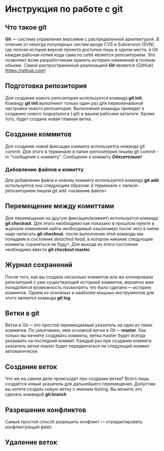 # Инструкция по работе с git

## Что такое git
**Git** — система управления версиями с распределенной архитектурой. В отличие от некогда популярных систем вроде CVS и Subversion (SVN), где полная история версий проекта доступна лишь в одном месте, в Git каждая рабочая копия кода сама по себе является репозиторием. Это позволяет всем разработчикам хранить историю изменений в полном объеме. Самой распространенной реализацией ***Git*** является (GitHub)[https://github.com]

## Подготовка репозитория 
Для создания нового репозитория используется команда **git init**. Команду **git init** выполняют только один раз для первоначальной настройки нового репозитория. Выполнение команды приведет к созданию нового подкаталога (.git) в вашем рабочем каталоге. Кроме того, будет создана новая главная ветка.

## Создание коммитов
Для создания новой фиксации коммита используется команда git commit. Для этого в терминале в папке-репозитория пишем git commit -m "сообщение к коммиту". Сообщение к коммиту ***Обязательно!***

### Дабовление файлов к комитту
Для добавления файла к новому коммиту используется команда **git add** используется она следующим образом: в терминале с папкой-репозиторием пишем git add <название файла>

## Перемещение между комиттами
Для перемещения на другую фиксацию(коммит) используется команда **git checkout**. Для этого необходимо как показано в прошлом пункте в журнале изменений найти необходимый хэш(номер) после чего в папке надо написать **git checkout**, после выполнения этой команды мы попадаем в состояние *detached head*, в котором никакие следующие коммиты сораняться не будут. Для выхода из этого состояния необходимо ввести **git checkout master**. 

## Журнал сохранений
После того, как вы создали несколько коммитов или же клонировали репозиторий с уже существующей историей коммитов, вероятно вам понадобится возможность посмотреть что было сделано — историю коммитов. Одним из основных и наиболее мощных инструментов для этого является команда **git log**.

## Ветки в git
Ветки в Git — это простой перемещаемый указатель на один из таких коммитов. По умолчанию, имя основной ветки в Git — **master**. Как только вы начнёте создавать коммиты, ветка master будет всегда указывать на последний коммит. Каждый раз при создании коммита указатель ветки master будет передвигаться на следующий коммит автоматически.

## Создание веток 
Что же на самом деле происходит при создании ветки? Всего лишь создаётся новый указатель для дальнейшего перемещения. Допустим вы хотите создать новую ветку с именем testing. Вы можете это сделать командой **git branch**

## Разрешение конфликтов
Самый простой способ разрешить конфликт — отредактировать конфликтующий файл. 

## Удаление веток
